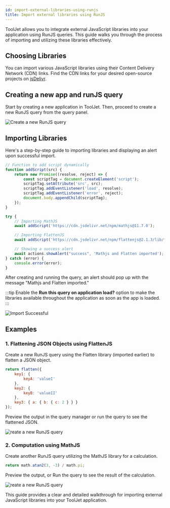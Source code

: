 ```yaml
---
id: import-external-libraries-using-runjs
title: Import external libraries using RunJS
---
```


ToolJet allows you to integrate external JavaScript libraries into your application using RunJS queries. This guide walks you through the process of importing and utilizing these libraries effectively.

<div style={{paddingTop:'24px', paddingBottom:'24px'}}>

## Choosing Libraries

You can import various JavaScript libraries using their Content Delivery Network (CDN) links. Find the CDN links for your desired open-source projects on [jsDelivr](https://www.jsdelivr.com/).

## Creating a new app and runJS query

Start by creating a new application in ToolJet. Then, proceed to create a new RunJS query from the query panel.

<div style={{textAlign: 'center'}}>
 <img style={{ border:'0', marginBottom:'15px', borderRadius:'5px', boxShadow: '0px 1px 3px rgba(0, 0, 0, 0.2)' }} className="screenshot-full" src="/img/how-to/import-js/create-new-query.png" alt="Create a new RunJS query" />
</div>

</div>

## Importing Libraries

Here's a step-by-step guide to importing libraries and displaying an alert upon successful import.

<div style={{paddingTop:'24px', paddingBottom:'24px'}}>

```js
// Function to add script dynamically
function addScript(src) {
    return new Promise((resolve, reject) => {
        const scriptTag = document.createElement('script');
        scriptTag.setAttribute('src', src);
        scriptTag.addEventListener('load', resolve);
        scriptTag.addEventListener('error', reject);
        document.body.appendChild(scriptTag);
    });
}

try {
    // Importing MathJS
    await addScript('https://cdn.jsdelivr.net/npm/mathjs@11.7.0');

    // Importing FlattenJS
    await addScript('https://cdn.jsdelivr.net/npm/flattenjs@2.1.3/lib/flatten.min.js');

    // Showing a success alert
    await actions.showAlert("success", 'Mathjs and Flatten imported');
} catch (error) {
    console.error(error);
}
```

</div>

After creating and running the query, an alert should pop up with the message "Mathjs and Flatten imported."

:::tip
Enable the **Run this query on application load?** option to make the libraries available throughout the application as soon as the app is loaded.
:::

<div style={{paddingTop:'24px', paddingBottom:'24px'}}>

<div style={{textAlign: 'center'}}>
 <img style={{ border:'0', marginBottom:'15px', borderRadius:'5px', boxShadow: '0px 1px 3px rgba(0, 0, 0, 0.2)' }} className="screenshot-full" src="/img/how-to/import-js/import-successful.png" alt="Import Successful" />
</div>

</div>

## Examples

<div style={{paddingTop:'24px', paddingBottom:'24px'}}>

### 1. Flattening JSON Objects using FlattenJS

Create a new RunJS query using the Flatten library (imported earlier) to flatten a JSON object.

```js
return flatten({
    key1: {
        keyA: 'valueI'
    },
    key2: {
        keyB: 'valueII'
    },
    key3: { a: { b: { c: 2 } } }
});
```

Preview the output in the query manager or run the query to see the flattened JSON.

<div style={{textAlign: 'center'}}>
 <img style={{ border:'0', marginBottom:'15px', borderRadius:'5px', boxShadow: '0px 1px 3px rgba(0, 0, 0, 0.2)' }} className="screenshot-full" src="/img/how-to/import-js/flattens.png" alt="reate a new RunJS query" />
</div>

</div>

<div style={{paddingTop:'24px', paddingBottom:'24px'}}>

### 2. Computation using MathJS

Create another RunJS query utilizing the MathJS library for a calculation.

```js
return math.atan2(3, -3) / math.pi;
```

Preview the output, or Run the query to see the result of the calculation.

<div style={{textAlign: 'center'}}>
 <img style={{ border:'0', marginBottom:'15px', borderRadius:'5px', boxShadow: '0px 1px 3px rgba(0, 0, 0, 0.2)' }} className="screenshot-full" src="/img/how-to/import-js/mathjss.png" alt="reate a new RunJS query" />
</div>

</div>

This guide provides a clear and detailed walkthrough for importing external JavaScript libraries into your ToolJet application.
